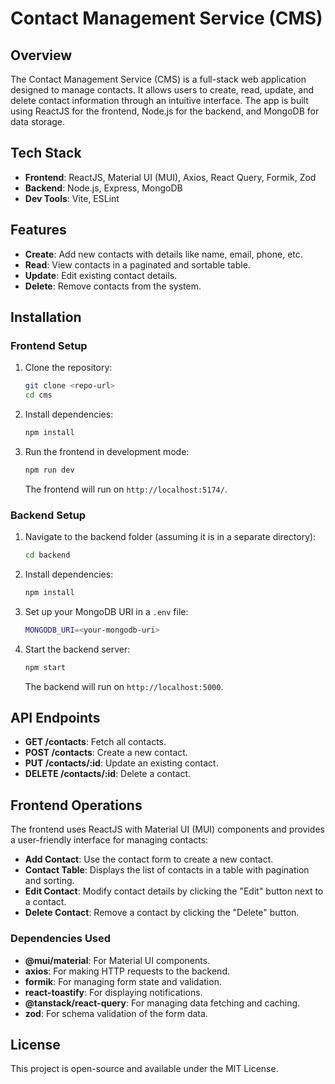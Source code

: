 # Contact Management Service (CMS)

## Overview

The Contact Management Service (CMS) is a full-stack web application designed to manage contacts. It allows users to create, read, update, and delete contact information through an intuitive interface. The app is built using ReactJS for the frontend, Node.js for the backend, and MongoDB for data storage.

## Tech Stack

- **Frontend**: ReactJS, Material UI (MUI), Axios, React Query, Formik, Zod
- **Backend**: Node.js, Express, MongoDB
- **Dev Tools**: Vite, ESLint

## Features

- **Create**: Add new contacts with details like name, email, phone, etc.
- **Read**: View contacts in a paginated and sortable table.
- **Update**: Edit existing contact details.
- **Delete**: Remove contacts from the system.

## Installation

### Frontend Setup

1. Clone the repository:

   ```bash
   git clone <repo-url>
   cd cms
   ```

2. Install dependencies:

   ```bash
   npm install
   ```

3. Run the frontend in development mode:
   ```bash
   npm run dev
   ```
   The frontend will run on `http://localhost:5174/`.

### Backend Setup

1. Navigate to the backend folder (assuming it is in a separate directory):

   ```bash
   cd backend
   ```

2. Install dependencies:

   ```bash
   npm install
   ```

3. Set up your MongoDB URI in a `.env` file:

   ```bash
   MONGODB_URI=<your-mongodb-uri>
   ```

4. Start the backend server:

   ```bash
   npm start
   ```

   The backend will run on `http://localhost:5000`.

## API Endpoints

- **GET /contacts**: Fetch all contacts.
- **POST /contacts**: Create a new contact.
- **PUT /contacts/:id**: Update an existing contact.
- **DELETE /contacts/:id**: Delete a contact.

## Frontend Operations

The frontend uses ReactJS with Material UI (MUI) components and provides a user-friendly interface for managing contacts:

- **Add Contact**: Use the contact form to create a new contact.
- **Contact Table**: Displays the list of contacts in a table with pagination and sorting.
- **Edit Contact**: Modify contact details by clicking the "Edit" button next to a contact.
- **Delete Contact**: Remove a contact by clicking the "Delete" button.

### Dependencies Used

- **@mui/material**: For Material UI components.
- **axios**: For making HTTP requests to the backend.
- **formik**: For managing form state and validation.
- **react-toastify**: For displaying notifications.
- **@tanstack/react-query**: For managing data fetching and caching.
- **zod**: For schema validation of the form data.

## License

This project is open-source and available under the MIT License.

```

```

